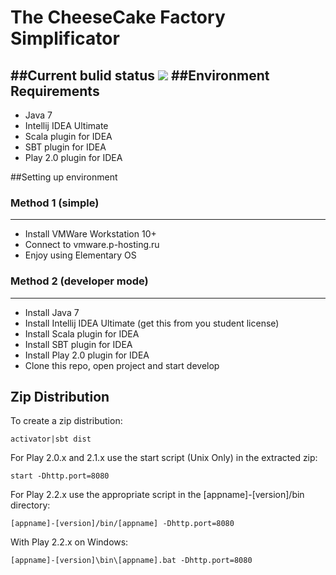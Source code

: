 # The CheeseCake Factory Simplificator
##Current bulid status <a href="https://travis-ci.org/TCFSTeam/tcfs-play"><img src="https://travis-ci.org/TCFSTeam/tcfs-play.svg?branch=master"></a>
##Environment Requirements
-----------
* Java 7
* Intellij IDEA Ultimate
* Scala plugin for IDEA
* SBT plugin for IDEA
* Play 2.0 plugin for IDEA

##Setting up environment
### Method 1 (simple)
-----------
* Install VMWare Workstation 10+ 
* Connect to vmware.p-hosting.ru
* Enjoy using Elementary OS

### Method 2 (developer mode)
-----------
* Install Java 7
* Install Intellij IDEA Ultimate (get this from you student license)
* Install Scala plugin for IDEA
* Install SBT plugin for IDEA
* Install Play 2.0 plugin for IDEA
* Clone this repo, open project and start develop

## Zip Distribution
To create a zip distribution:
```
activator|sbt dist
```
For Play 2.0.x and 2.1.x use the start script (Unix Only) in the extracted zip:
```
start -Dhttp.port=8080
```
For Play 2.2.x use the appropriate script in the [appname]-[version]/bin directory:
```
[appname]-[version]/bin/[appname] -Dhttp.port=8080
```
With Play 2.2.x on Windows:
```
[appname]-[version]\bin\[appname].bat -Dhttp.port=8080
```
